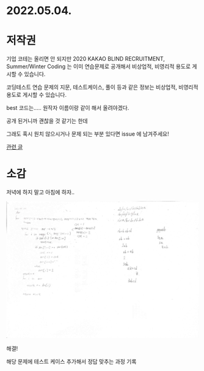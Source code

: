 # 2022.05.04.

# 저작권

기업 코테는 올리면 안 되지만 2020 KAKAO BLIND RECRUITMENT, Summer/Winter Coding 는 이미 연습문제로 공개해서 비상업적, 비영리적 용도로 게시할 수 있습니다.

코딩테스트 연습 문제의 지문, 테스트케이스, 풀이 등과 같은 정보는 비상업적, 비영리적 용도로 게시할 수 있습니다.

best 코드는..... 원작자 이름이랑 같이 해서 올려야겠다.

공개 된거니까 괜찮을 것 같기는 한데

그래도 혹시 원치 않으시거나 문제 되는 부분 있다면 issue 에 남겨주세요!

[관련 글](https://programmers.zendesk.com/hc/ko/articles/360034546572-프로그래머스의-알고리즘-문제-풀이를-개인-블로그-GitHub-기타-사이트에-올려도-되나요-)

# 소감

저녁에 하지 말고 아침에 하자..

![사진](2022.05.04.1.jpg)

해결!

해당 문제에 테스트 케이스 추가해서 정답 맞추는 과정 기록
